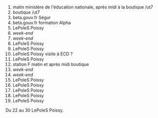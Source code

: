 1. matin ministère de l'éducation nationale, après midi à la boutique /ut7
2. boutique /ut7
3. beta.gouv.fr Ségur
4. beta.gouv.fr formation Alpha
5. LePoleS Poissy
6. _week-end_
7. _week-end_
8. LePoleS Poissy
9. LePoleS Poissy
10. LePoleS Poissy visite à ECD ?
11. LePoleS Poissy
12. station F matin et après midi boutique
13. _week-end_
14. _week-end_
15. LePoleS Poissy
16. LePoleS Poissy
17. LePoleS Poissy
18. LePoleS Poissy
19. LePoleS Poissy

Du 22 au 30 LePoleS Poissy.

